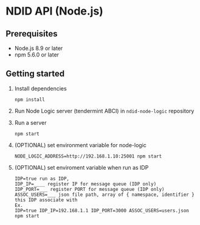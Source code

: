 # NDID API (Node.js)

## Prerequisites

- Node.js 8.9 or later
- npm 5.6.0 or later

## Getting started

1.  Install dependencies

    ```
    npm install
    ```

2.  Run Node Logic server (tendermint ABCI) in `ndid-node-logic` repository

3.  Run a server

    ```
    npm start
    ```

4.  (OPTIONAL) set environment variable for node-logic

    ```
    NODE_LOGIC_ADDRESS=http://192.168.1.10:25001 npm start
    ```

5.  (OPTIONAL) set enviroment variable when run as IDP

    ```
    IDP=true run as IDP,
    IDP_IP=____ register IP for message queue (IDP only)
    IDP_PORT=___ register PORT for message queue (IDP only)
    ASSOC_USERS=___ json file path, array of { namespace, identifier } this IDP associate with
    Ex.
    IDP=true IDP_IP=192.168.1.1 IDP_PORT=3000 ASSOC_USERS=users.json npm start
    ```